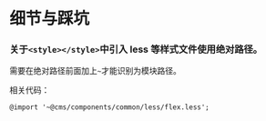 # 细节与踩坑

### 关于`<style></style>`中引入 less 等样式文件使用绝对路径。

需要在绝对路径前面加上`~`才能识别为模块路径。

相关代码：

```less
@import '~@cms/components/common/less/flex.less';
```
